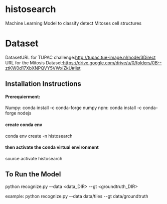 # histosearch
Machine Learning Model to classify detect Mitoses cell structures

# Dataset
DatasetURL for TUPAC challenge:http://tupac.tue-image.nl/node/3Direct URL for the Mitosis 
Dataset:https://drive.google.com/drive/u/0/folders/0B--ztKW0d17XbXNPQVY5VWxiZkU#list

## Installation Instructions

#### Prerequierment:
Numpy: conda install -c conda-forge numpy 
npm: conda install -c conda-forge nodejs 
 


#### create conda env
conda env create -n histosearch 


#### then activate the conda virtual environment
source activate histosearch


## To Run the Model
python recognize.py --data <data_DIR> --gt <groundtruth_DIR>

example:
python recognize.py --data data/tiles --gt data/groundtruth
